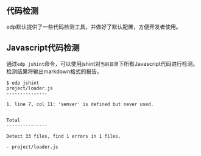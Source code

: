 代码检测
-------

edp默认提供了一些代码检测工具，并做好了默认配置，方便开发者使用。


Javascript代码检测
--------------

通过`edp jshint`命令，可以使用jshint对`当前目录`下所有Javascript代码进行检测。检测结果将输出markdown格式的报告。

    $ edp jshint
    project/loader.js
    ---------------

    1. line 7, col 11: 'semver' is defined but never used.


    Total
    ---------------

    Detect 33 files, find 1 errors in 1 files.

    - project/loader.js
